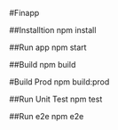#Finapp

##Installtion
npm install

##Run app
npm start

##Build
npm build

#Build Prod
npm build:prod

##Run Unit Test
npm test

##Run e2e
npm e2e
